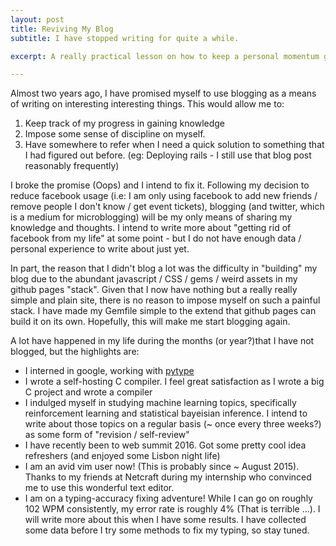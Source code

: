 ```yaml
---
layout: post
title: Reviving My Blog
subtitle: I have stopped writing for quite a while.

excerpt: A really practical lesson on how to keep a personal momentum going.

---
```


Almost two years ago, I have promised myself to use blogging as a means of writing on interesting
interesting things. This would allow me to:

1. Keep track of my progress in gaining knowledge
2. Impose some sense of discipline on myself.
3. Have somewhere to refer when I need a quick solution to something that I had figured out before.
(eg: Deploying rails - I still use that blog post reasonably frequently)

I broke the promise (Oops) and I intend to fix it. Following my decision to reduce facebook usage
(i.e: I am only using facebook to add new friends / remove people I don't know / get event tickets),
blogging (and twitter, which is a medium for microblogging) will be my only means of sharing
my knowledge and thoughts. I intend to write more about "getting rid of facebook from my life" at
some point - but I do not have enough data / personal experience to write about just yet.

In part, the reason that I didn't blog a lot was the difficulty in "building" my blog due to the
abundant javascript / CSS / gems / weird assets in my github pages "stack". Given that I now
have nothing but a really really simple and plain site, there is no reason to impose myself
on such a painful stack. I have made my Gemfile simple to the extend that github pages can build it
on its own. Hopefully, this will make me start blogging again.

A lot have happened  in my life during the months (or year?)that I have not blogged, but the
highlights are:

- I interned in google, working with [pytype](https://www.github.com/google/pytype)
- I wrote a self-hosting C compiler. I feel great satisfaction as I wrote a big C project and wrote a compiler
- I indulged myself in studying machine learning topics, specifically reinforcement learning
and statistical bayeisian inference. I intend to write about those topics on a regular basis (~ once
every three weeks?) as some form of "revision / self-review"
- I have recently been to web summit 2016. Got some pretty cool idea refreshers (and enjoyed some
Lisbon night life)
- I am an avid vim user now! (This is probably since ~ August 2015). Thanks to my friends at Netcraft
during my internship who convinced me to use this wonderful text editor.
- I am on a typing-accuracy fixing adventure! While I can go on roughly 102 WPM consistently, my error
rate is roughly 4% (That is terrible ...). I will write more about this when I have some results. I have collected some data before I try some methods to fix my typing, so stay tuned.
